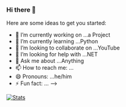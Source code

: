 ### Hi there 👋



Here are some ideas to get you started:

- 🔭 I’m currently working on ...a Project
- 🌱 I’m currently learning ...Python
- 👯 I’m looking to collaborate on ...YouTube
- 🤔 I’m looking for help with ...NET
- 💬 Ask me about ...Anything
- 📫 How to reach me: ...
- 😄 Pronouns: ...he/him
- ⚡ Fun fact: ...
-->

[![Stats](https://github-readme-stats.vercel.app/api?username=kbatal&&show_icons=true&title_color=ffffff&icon_color=bb2acf&text_color=daf7dc&bg_color=151515&v=dkE4mVhwMB4)](https://github-readme-stats.vercel.app/api?username=kbatal&&show_icons=true&title_color=ffffff&icon_color=bb2acf&text_color=daf7dc&bg_color=151515&v=dkE4mVhwMB4%29)
